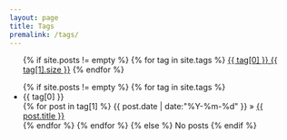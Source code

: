 ```yaml
---
layout: page
title: Tags
premalink: /tags/
---
```


<ul class="tags-box">
	{% if site.posts != empty %}
	{% for tag in site.tags %}
	<a href="#{{ tag[0] }}" title="{{ tag[0] }}" rel="{{ tag[1].size }}">{{ tag[0] }}<span class="size"> {{ tag[1].size }}</span></a>
	{% endfor %}
</ul>

<ul class="tags-box">
	{% if site.posts != empty %}
	{% for tag in site.tags %}
	<li  id="{{ tag[0] }}">{{ tag[0] }}</li>
	{% for post in tag[1] %}
	<time datetime="{{ post.date | date:"%Y-%m-%d" }}">{{ post.date | date:"%Y-%m-%d" }}</time> &raquo;
	<a href="{{ site.url }}{{ post.url }}" title="{{ post.title }}">{{ post.title }}</a><br />
	{% endfor %}
	{% endfor %}
	{% else %}
	<span>No posts</span>
	{% endif %}
</ul>
